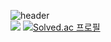 
![header](https://capsule-render.vercel.app/api?type=rounded&color=gradient&text=%20asdf%20&height=300&fontSize=100&textBg=true)
 <br>
![](https://img.shields.io/badge/Python-3776AB?style=for-the-badge&logo=python&logoColor=white)
[![Solved.ac
프로필](http://mazassumnida.wtf/api/generate_badge?boj={kornet79})](https://solved.ac/{handle})
